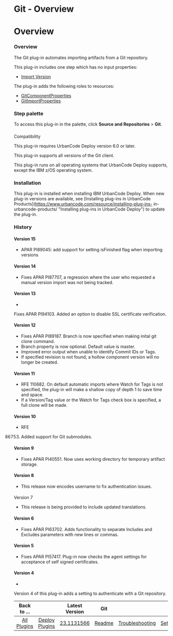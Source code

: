 
Git - Overview
==============

# Overview



### Overview




 


The Git plug-in automates importing artifacts from a Git repository.


This plug-in includes one 
step which has no input properties:


* [Import Version](#import_version)


The plug-in adds the following roles to 
resources:


* [GitComponentProperties](#gitcomponentproperties_role)
* [GitImportProperties](#gitimportproperties_role)




### Step palette


To access this plug-in in the palette, click **Source and Repositories** > **Git**.


### 
Compatibility


This plug-in requires UrbanCode Deploy version 6.0 or later.


This plug-in supports all versions of the
 Git client.


This plug-in runs on all operating systems that UrbanCode Deploy supports, except the IBM z/OS operating 
system.


### Installation


This plug-in is installed when installing IBM UrbanCode Deploy. When new plug-in versions 
are available, see [Installing plug-ins in UrbanCode Products](https://www.urbancode.com/resource/installing-plug-ins-
in-urbancode-products/ "Installing plug-ins in UrbanCode Deploy") to update the plug-in.


### History


#### Version 15



* APAR PI89045: add support for setting isFinished flag when importing versions


#### Version 14


* Fixes APAR 
PI87707, a regression where the user who requested a manual version import was not being tracked.


#### Version 13


* 
Fixes APAR PI94103. Added an option to disable SSL certificate verification.


#### Version 12


* Fixes APAR PI89187. 
Branch is now specified when making inital git clone command.
* Branch property is now optional. Default value is 
master.
* Improved error output when unable to identify Commit IDs or Tags.
* If specified revision is not found, a 
hollow component version will no longer be created.


#### Version 11


* RFE 110682. On default automatic imports where
 Watch for Tags is not specified, the plug-in will make a shallow copy of depth 1 to save time and space.
* If a 
Version/Tag value or the Watch for Tags check box is specified, a full clone will be made.


#### Version 10


* RFE 
86753. Added support for Git submodules.


#### Version 9


* Fixes APAR PI40551. Now uses working directory for 
temporary artifact storage.


#### Version 8


* This release now encodes username to fix authentication issues.


#### 
Version 7


* This release is being provided to include updated translations.


#### Version 6


* Fixes APAR PI63702. 
Adds functionality to separate Includes and Excludes parameters with new lines or commas.


#### Version 5


* Fixes 
APAR PI57417. Plug-in now checks the agent settings for acceptance of self signed certificates.


#### Version 4


* 
Version 4 of this plug-in adds a setting to authenticate with a Git repository.


|Back to ...||Latest Version|Git |||||
| :---: | :---: | :---: | :---: | :---: | :---: | :---: | :---: |
|[All Plugins](../../index.md)|[Deploy Plugins](../README.md)|[23.1131566]()|[Readme](README.md)|[Troubleshooting](troubleshooting.md)|[Settings](settings.md)|[Usage](usage.md)|[Downloads](downloads.md)|
